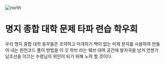 ![north](https://ifh.cc/g/Cr9O0b.png)
# 명지 종합 대학 문제 타파 련습 학우회


우리 명지 종합 대학 동무들은 조약하고 미개하기 짝이 없는 미제 문자를 사용하여 만들어 내는 원천코드 풀이 방법을
이 깃 하브 라는 웨브 대여 공간에 발자국을 남겨 언젠가 남조선을 이끄는 수령님의 위인이 되기 위해 노력 할 것이다.
